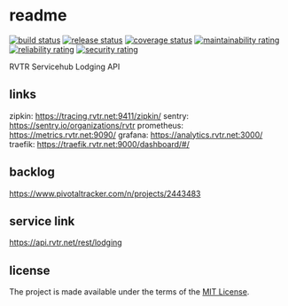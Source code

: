 # readme

[![build status](https://github.com/RVTR/rvtr-svc-lodging/workflows/build/badge.svg)](https://github.com/RVTR/rvtr-svc-lodging/actions?query=workflow%3Abuild)
[![release status](https://github.com/RVTR/rvtr-svc-lodging/workflows/release/badge.svg)](https://github.com/RVTR/rvtr-svc-lodging/actions?query=workflow%3Arelease)
[![coverage status](https://sonarcloud.io/api/project_badges/measure?project=rvtr_api_lodging&metric=coverage)](https://sonarcloud.io/dashboard?id=rvtr_api_lodging)
[![maintainability rating](https://sonarcloud.io/api/project_badges/measure?project=rvtr_api_lodging&metric=sqale_rating)](https://sonarcloud.io/dashboard?id=rvtr_api_lodging)
[![reliability rating](https://sonarcloud.io/api/project_badges/measure?project=rvtr_api_lodging&metric=reliability_rating)](https://sonarcloud.io/dashboard?id=rvtr_api_lodging)
[![security rating](https://sonarcloud.io/api/project_badges/measure?project=rvtr_api_lodging&metric=security_rating)](https://sonarcloud.io/dashboard?id=rvtr_api_lodging)

RVTR Servicehub Lodging API

## links

zipkin: https://tracing.rvtr.net:9411/zipkin/
sentry: https://sentry.io/organizations/rvtr
prometheus: https://metrics.rvtr.net:9090/
grafana: https://analytics.rvtr.net:3000/
traefik: https://traefik.rvtr.net:9000/dashboard/#/

## backlog

<https://www.pivotaltracker.com/n/projects/2443483>

## service link

<https://api.rvtr.net/rest/lodging>

## license

The project is made available under the terms of the [MIT License][license_mit].

[license_mit]: https://github.com/rvtr/rvtr-svc-lodging/blob/master/LICENSE 'mit license'
